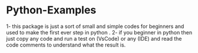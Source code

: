 # Python-Examples
1- this package is just a sort of small and simple codes for beginners and used to make the first ever step in python .
2- if you beginner in python then just copy any code and run a test on (VsCode) or any (IDE) and read the code comments to understand what the result is. 
